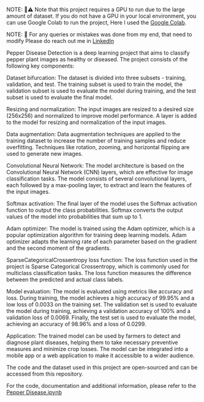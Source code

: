 NOTE:  📌⚠️ Note that this project requires a GPU to run due to the large amount of dataset. If you do not have a GPU in your local environment, you can use Google Colab to run the project, Here I used the [Google Colab](https://colab.research.google.com/).

NOTE: 📌  For any queries or mistakes was done from my end, that need to modify Please do reach out me in [LinkedIn](https://www.linkedin.com/in/basavaraj-n-hirebidari-94982b1a9)

Pepper Disease Detection is a deep learning project that aims to classify pepper plant images as healthy or diseased. The project consists of the following key components:

Dataset bifurcation: The dataset is divided into three subsets - training, validation, and test. The training subset is used to train the model, the validation subset is used to evaluate the model during training, and the test subset is used to evaluate the final model.

Resizing and normalization: The input images are resized to a desired size (256x256) and normalized to improve model performance. A layer is added to the model for resizing and normalization of the input images.

Data augmentation: Data augmentation techniques are applied to the training dataset to increase the number of training samples and reduce overfitting. Techniques like rotation, zooming, and horizontal flipping are used to generate new images.

Convolutional Neural Network: The model architecture is based on the Convolutional Neural Network (CNN) layers, which are effective for image classification tasks. The model consists of several convolutional layers, each followed by a max-pooling layer, to extract and learn the features of the input images.

Softmax activation: The final layer of the model uses the Softmax activation function to output the class probabilities. Softmax converts the output values of the model into probabilities that sum up to 1.

Adam optimizer: The model is trained using the Adam optimizer, which is a popular optimization algorithm for training deep learning models. Adam optimizer adapts the learning rate of each parameter based on the gradient and the second moment of the gradients.

SparseCategoricalCrossentropy loss function: The loss function used in the project is Sparse Categorical Crossentropy, which is commonly used for multiclass classification tasks. The loss function measures the difference between the predicted and actual class labels.

Model evaluation: The model is evaluated using metrics like accuracy and loss. During training, the model achieves a high accuracy of 99.95% and a low loss of 0.0033 on the training set. The validation set is used to evaluate the model during training, achieving a validation accuracy of 100% and a validation loss of 0.0069. Finally, the test set is used to evaluate the model, achieving an accuracy of 98.96% and a loss of 0.0299.

Application: The trained model can be used by farmers to detect and diagnose plant diseases, helping them to take necessary preventive measures and minimize crop losses. The model can be integrated into a mobile app or a web application to make it accessible to a wider audience.

The code and the dataset used in this project are open-sourced and can be accessed from this repository.

For the code, documentation and additional information, please refer to the [Pepper Disease.ipynb](https://github.com/nhBasavaraj/nhBasavaraj/blob/main/Pepper%20Disease/DS_DL_Pepper_project.ipynb)

